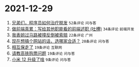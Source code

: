 # 2021-12-29

1. [兄弟们，程序员如何治疗脱发](https://www.v2ex.com/t/825007) `52条评论` `问与答`
1. [做前端真累：写给其他职能看的前端述职 (吐槽)](https://www.v2ex.com/t/825010) `34条评论` `前端开发`
1. [我表姐过马路被撞反倒被索赔](https://www.v2ex.com/t/825024) `22条评论` `广州`
1. [现在想搞个网站的话，选哪家合适？](https://www.v2ex.com/t/825019) `20条评论` `问与答`
1. [相互保走了](https://www.v2ex.com/t/825012) `19条评论` `互联网`
1. [请教高铁购票问题](https://www.v2ex.com/t/825005) `19条评论` `问与答`
1. [小米 12 升级了啥](https://www.v2ex.com/t/825025) `9条评论` `问与答`
